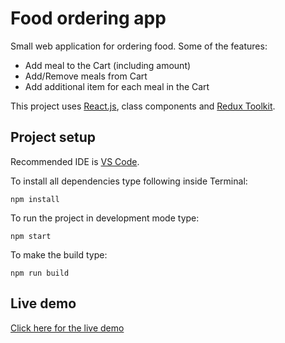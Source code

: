 # Food ordering app

Small web application for ordering food. Some of the features:

- Add meal to the Cart (including amount)
- Add/Remove meals from Cart
- Add additional item for each meal in the Cart

This project uses [React.js](https://reactjs.org/), class components and [Redux Toolkit](https://redux-toolkit.js.org/).

## Project setup

Recommended IDE is [VS Code](https://code.visualstudio.com/).

To install all dependencies type following inside Terminal:

`npm install`

To run the project in development mode type:

`npm start`

To make the build type:

`npm run build`

## Live demo

[Click here for the live demo](https://bbtools-ps.github.io/food-ordering-app/)
